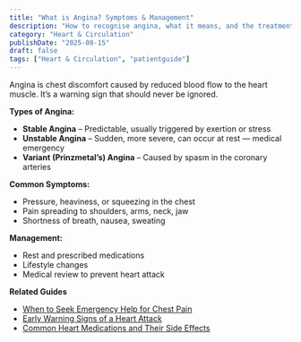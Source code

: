```yaml
---
title: "What is Angina? Symptoms & Management"
description: "How to recognise angina, what it means, and the treatments that reduce risk."
category: "Heart & Circulation"
publishDate: "2025-08-15"
draft: false
tags: ["Heart & Circulation", "patientguide"]
---
```


Angina is chest discomfort caused by reduced blood flow to the heart muscle. It’s a warning sign that should never be ignored.

**Types of Angina:**
- **Stable Angina** – Predictable, usually triggered by exertion or stress
- **Unstable Angina** – Sudden, more severe, can occur at rest — medical emergency
- **Variant (Prinzmetal’s) Angina** – Caused by spasm in the coronary arteries

**Common Symptoms:**
- Pressure, heaviness, or squeezing in the chest
- Pain spreading to shoulders, arms, neck, jaw
- Shortness of breath, nausea, sweating

**Management:**
- Rest and prescribed medications
- Lifestyle changes
- Medical review to prevent heart attack

**Related Guides**
- [When to Seek Emergency Help for Chest Pain](#)
- [Early Warning Signs of a Heart Attack](#)
- [Common Heart Medications and Their Side Effects](#)
